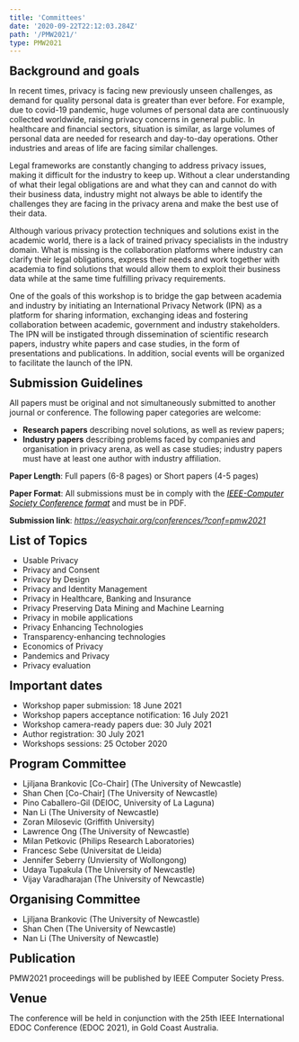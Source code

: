 ```yaml
---
title: 'Committees'
date: '2020-09-22T22:12:03.284Z'
path: '/PMW2021/'
type: PMW2021
---
```


<div style="font-size:16pt;font-weight: bold;margin-bottom: 10pt">Background and goals</div>

In recent times, privacy is facing new previously unseen challenges, as demand for quality personal data is greater than ever before. For example, due to covid-19 pandemic, huge volumes of personal data are continuously collected worldwide, raising privacy concerns in general public. In healthcare and financial sectors, situation is similar, as large volumes of personal data are needed for research and day-to-day operations. Other industries and areas of life are facing similar challenges.

Legal frameworks are constantly changing to address privacy issues, making it difficult for the industry to keep up. Without a clear understanding of what their legal obligations are and what they can and cannot do with their business data, industry might not always be able to identify the challenges they are facing in the privacy arena and make the best use of their data.

Although various privacy protection techniques and solutions exist in the academic world, there is a lack of trained privacy specialists in the industry domain. What is missing is the collaboration platforms where industry can clarify their legal obligations, express their needs and work together with academia to find solutions that would allow them to exploit their business data while at the same time fulfilling privacy requirements. 

One of the goals of this workshop is to bridge the gap between academia and industry by initiating an International Privacy Network (IPN) as a platform for sharing information, exchanging ideas and fostering collaboration between academic, government and industry stakeholders. The IPN will be instigated through dissemination of scientific research papers, industry white papers and case studies, in the form of presentations and publications. In addition, social events will be organized to facilitate the launch of the IPN.

<div style="font-size:16pt;font-weight: bold;margin-bottom: 10pt">Submission Guidelines</div>

All papers must be original and not simultaneously submitted to another journal or conference. The following paper categories are welcome:

- **Research papers** describing novel solutions, as well as review papers;
- **Industry papers** describing problems faced by companies and organisation in privacy arena, as well as case studies; industry papers must have at least one author with industry affiliation.

**Paper Length**: Full papers (6-8 pages) or Short papers (4-5 pages)

**Paper Format**: All submissions must be in comply with the <a style="color: black;text-decoration: underline;" href="http://www.ieee.org/conferences_events/conferences/publishing/templates.html"><i>IEEE-Computer Society Conference format</i></a> and must be in PDF.

**Submission link**: <i><u>https://easychair.org/conferences/?conf=pmw2021</u></i>

<div style="font-size:16pt;font-weight: bold;margin-bottom: 10pt">List of Topics</div>

- Usable Privacy
- Privacy and Consent
- Privacy by Design
- Privacy and Identity Management
- Privacy in Healthcare, Banking and Insurance
- Privacy Preserving Data Mining and Machine Learning
- Privacy in mobile applications
- Privacy Enhancing Technologies
- Transparency-enhancing technologies
- Economics of Privacy
- Pandemics and Privacy
- Privacy evaluation

<div style="font-size:16pt;font-weight: bold;margin-bottom: 10pt">Important dates</div>

- Workshop paper submission: 18 June 2021
- Workshop papers acceptance notification: 16 July 2021
- Workshop camera-ready papers due: 30 July 2021
- Author registration: 30 July 2021
- Workshops sessions: 25 October 2020

<div style="font-size:16pt;font-weight: bold;margin-bottom: 10pt">Program Committee</div>

- Ljiljana Brankovic [Co-Chair] (The University of Newcastle)
- Shan Chen [Co-Chair] (The University of Newcastle)
- Pino Caballero-Gil (DEIOC, University of La Laguna)
- Nan Li (The University of Newcastle)
- Zoran Milosevic (Griffith University)
- Lawrence Ong (The University of Newcastle)
- Milan Petkovic (Philips Research Laboratories)
- Francesc Sebe (Universitat de Lleida)
- Jennifer Seberry (Unviersity of Wollongong)
- Udaya Tupakula (The University of Newcastle)
- Vijay Varadharajan (The University of Newcastle)

<div style="font-size:16pt;font-weight: bold;margin-bottom: 10pt">Organising Committee</div>

- Ljiljana Brankovic (The University of Newcastle)
- Shan Chen (The University of Newcastle)
- Nan Li (The University of Newcastle)

<div style="font-size:16pt;font-weight: bold;margin-bottom: 10pt">Publication</div>

PMW2021 proceedings will be published by IEEE Computer Society Press.

<div style="font-size:16pt;font-weight: bold;margin-bottom: 10pt">Venue</div>

The conference will be held in conjunction with the 25th IEEE International EDOC Conference (EDOC 2021), in Gold Coast Australia.

